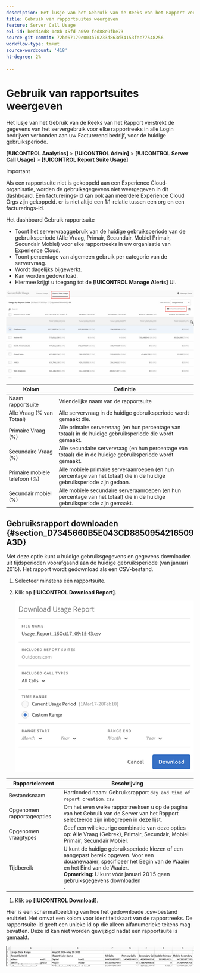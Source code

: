 ```yaml
---
description: Het lusje van het Gebruik van de Reeks van het Rapport verstrekt de gegevens van het servergebruik voor elke rapportreeks in alle Login bedrijven verbonden aan uw Facturerend bedrijf, voor de huidige gebruiksperiode.
title: Gebruik van rapportsuites weergeven
feature: Server Call Usage
exl-id: bedd4ed8-1c8b-45fd-a059-fed88e9fbe73
source-git-commit: 72bd67179e003b70233d863d34153fec77548256
workflow-type: tm+mt
source-wordcount: '418'
ht-degree: 2%

---
```


# Gebruik van rapportsuites weergeven

Het lusje van het Gebruik van de Reeks van het Rapport verstrekt de gegevens van het servergebruik voor elke rapportreeks in alle Login bedrijven verbonden aan uw Facturerend bedrijf, voor de huidige gebruiksperiode.

**[!UICONTROL Analytics]** > **[!UICONTROL Admin]** > **[!UICONTROL Server Call Usage]** > **[!UICONTROL Report Suite Usage]**

>[!IMPORTANT]
>
>Als een rapportsuite niet is gekoppeld aan een Experience Cloud-organisatie, worden de gebruiksgegevens niet weergegeven in dit dashboard. Een facturerings-id kan ook aan meerdere Experience Cloud Orgs zijn gekoppeld. er is niet altijd een 1:1-relatie tussen een org en een facturerings-id.

Het dashboard Gebruik rapportsuite

* Toont het servervraaggebruik van de huidige gebruiksperiode van de gebruiksperiode (Alle Vraag, Primair, Secundair, Mobiel Primair, Secundair Mobiel) voor elke rapportreeks in uw organisatie van Experience Cloud.
* Toont percentage van algemeen gebruik per categorie van de servervraag.
* Wordt dagelijks bijgewerkt.
* Kan worden gedownload.
* Hiermee krijgt u toegang tot de **[!UICONTROL Manage Alerts]** UI.

![](assets/report-suite-usage.png)

| Kolom | Definitie |
|--- |--- |
| Naam rapportsuite | Vriendelijke naam van de rapportsuite |
| Alle Vraag (% van Totaal) | Alle servervraag in de huidige gebruiksperiode wordt gemaakt die. |
| Primaire Vraag (%) | Alle primaire servervraag (en hun percentage van totaal) in de huidige gebruiksperiode die wordt gemaakt. |
| Secundaire Vraag (%) | Alle secundaire servervraag (en hun percentage van totaal) die in de huidige gebruiksperiode wordt gemaakt. |
| Primaire mobiele telefoon (%) | Alle mobiele primaire serveraanroepen (en hun percentage van het totaal) die in de huidige gebruiksperiode zijn gedaan. |
| Secundair mobiel (%) | Alle mobiele secundaire serveraanroepen (en hun percentage van het totaal) die in de huidige gebruiksperiode zijn gemaakt. |


## Gebruiksrapport downloaden {#section_D7345660B5E043CD8850954216509A3D}

Met deze optie kunt u huidige gebruiksgegevens en gegevens downloaden uit tijdsperioden voorafgaand aan de huidige gebruiksperiode (van januari 2015). Het rapport wordt gedownload als een CSV-bestand.

1. Selecteer minstens één rapportsuite.
1. Klik op **[!UICONTROL Download Report]**.

   ![](assets/download_report.png)

| Rapportelement | Beschrijving |
|--- |--- |
| Bestandsnaam | Hardcoded naam: Gebruiksrapport `day and time of report creation.csv` |
| Opgenomen rapportageopties | Om het even welke rapportreeksen u op de pagina van het Gebruik van de Server van het Rapport selecteerde zijn inbegrepen in deze lijst. |
| Opgenomen vraagtypes | Geef een willekeurige combinatie van deze opties op: Alle Vraag (Gebrek), Primair, Secundair, Mobiel Primair, Secundair Mobiel. |
| Tijdbereik | U kunt de huidige gebruiksperiode kiezen of een aangepast bereik opgeven.  Voor een douanewaaier, specificeer het Begin van de Waaier en het Eind van de Waaier. <br>**Opmerking:** U kunt vóór januari 2015 geen gebruiksgegevens downloaden </br>. |

1. Klik op **[!UICONTROL Download]**.

Hier is een schermafbeelding van hoe het gedownloade .csv-bestand eruitziet. Het omvat een kolom voor identiteitskaart van de rapportreeks. De rapportsuite-id geeft een unieke id op die alleen alfanumerieke tekens mag bevatten. Deze id kan niet worden gewijzigd nadat een rapportsuite is gemaakt.

![](assets/download-usage.png)

